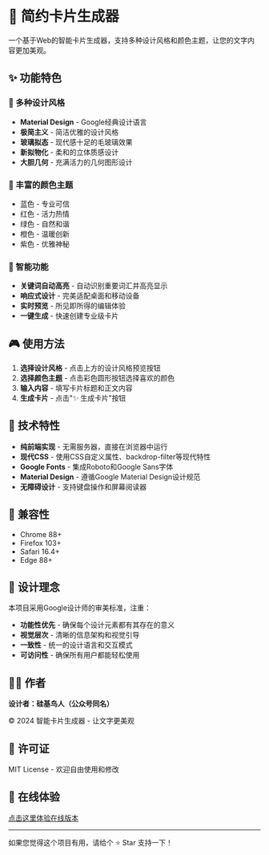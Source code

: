 # 🎨 简约卡片生成器

一个基于Web的智能卡片生成器，支持多种设计风格和颜色主题，让您的文字内容更加美观。

## ✨ 功能特色

### 🎯 多种设计风格
- **Material Design** - Google经典设计语言
- **极简主义** - 简洁优雅的设计风格
- **玻璃拟态** - 现代感十足的毛玻璃效果
- **新拟物化** - 柔和的立体质感设计
- **大胆几何** - 充满活力的几何图形设计

### 🌈 丰富的颜色主题
- 蓝色 - 专业可信
- 红色 - 活力热情
- 绿色 - 自然和谐
- 橙色 - 温暖创新
- 紫色 - 优雅神秘

### 🚀 智能功能
- **关键词自动高亮** - 自动识别重要词汇并高亮显示
- **响应式设计** - 完美适配桌面和移动设备
- **实时预览** - 所见即所得的编辑体验
- **一键生成** - 快速创建专业级卡片

## 🎮 使用方法

1. **选择设计风格** - 点击上方的设计风格预览按钮
2. **选择颜色主题** - 点击彩色圆形按钮选择喜欢的颜色
3. **输入内容** - 填写卡片标题和正文内容
4. **生成卡片** - 点击"✨ 生成卡片"按钮

## 🔧 技术特性

- **纯前端实现** - 无需服务器，直接在浏览器中运行
- **现代CSS** - 使用CSS自定义属性、backdrop-filter等现代特性
- **Google Fonts** - 集成Roboto和Google Sans字体
- **Material Design** - 遵循Google Material Design设计规范
- **无障碍设计** - 支持键盘操作和屏幕阅读器

## 📱 兼容性

- Chrome 88+
- Firefox 103+
- Safari 16.4+
- Edge 88+

## 🎨 设计理念

本项目采用Google设计师的审美标准，注重：
- **功能性优先** - 确保每个设计元素都有其存在的意义
- **视觉层次** - 清晰的信息架构和视觉引导
- **一致性** - 统一的设计语言和交互模式
- **可访问性** - 确保所有用户都能轻松使用

## 👨‍💻 作者

**设计者：硅基鸟人（公众号同名）**

© 2024 智能卡片生成器 - 让文字更美观

## 📄 许可证

MIT License - 欢迎自由使用和修改

## 🌟 在线体验

[点击这里体验在线版本](https://qcmuu.github.io/card-generator/)

---

如果您觉得这个项目有用，请给个 ⭐ Star 支持一下！

